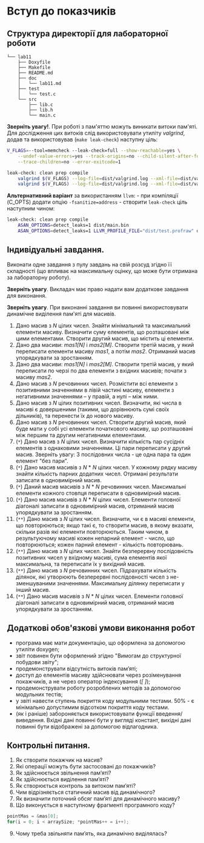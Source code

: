 # Вступ до показчиків

<!-- apline package: apk add vim clang llvm clang-extra-tools cppcheck gtest compiler-rt gtest-dev -->
<!-- and more: compiler-rt-static check-dev check lldb valgrind -->

## Структура директорії для лабораторної роботи

```
└── lab11
    ├── Doxyfile
    ├── Makefile
    ├── README.md
    ├── doc
    │   └── lab11.md
    ├── test
    │   └── test.c
    └── src
        ├── lib.c
        ├── lib.h
        └── main.c
```

**Зверніть увагу!**. При роботі з пам'яттю можуть виникати витоки пам'яті. Для дослідження цих витоків слід використовувати утиліту *valgrind*, додав та використовував (`make leak-check`) наступну ціль:
```sh
V_FLAGS=--tool=memcheck --leak-check=full --show-reachable=yes \
	--undef-value-errors=yes --track-origins=no --child-silent-after-fork=no \
	--trace-children=no --error-exitcode=1

leak-check: clean prep compile
	valgrind $(V_FLAGS) --log-file=dist/valgrind.log --xml-file=dist/valgrind.xml --xml=yes dist/main.bin
	valgrind $(V_FLAGS) --log-file=dist/valgrind.log --xml-file=dist/valgrind.xml --xml=yes dist/test.bin
```

**Альтернативний варіант** за використанням `llvm`:
    - при компіляції (C_OPTS) додати опцію `-fsanitize=address`
    - створити `leak-check` ціль наступним чином:

```sh
leak-check: clean prep compile
    ASAN_OPTIONS=detect_leaks=1 dist/main.bin
    ASAN_OPTIONS=detect_leaks=1 LLVM_PROFILE_FILE="dist/test.profraw" dist/test.bin
```

## Індивідуальні завдання.

Виконати одне завдання з пулу завдань на свій розсуд згідно її складності (що впливає на максимальну оцінку, що може бути отримана за лабораторну роботу). 

**Зверніть увагу**. Викладач має право надати вам додаткове завдання для виконання.

**Зверніть увагу**. При виконанні завдання ви повинні використовувати динамічне виділення пам'яті для масивів.

1.	Дано масив з *N* цілих чисел. Знайти мінімальний та максимальний елементи масиву. Визначити суму елементів, що розташовані між цими елементами. Створити другий масив, що містить ці елементи.
2.	Дано два масиви: *mas1[N]* і *mas2[M]*. Створити третій масив, у який переписати елементи масиву *mas1*, а потім *mas2*. Отриманий масив упорядкувати за зростанням.
3.	Дано два масиви: *mas1[N]* і *mas2[M]*. Створити третій масив, у який переписати по черзі по два елементи з вхідних масивів; почати з масиву *mas2*. 
4.	Дано масив з *N* речовинних чисел. Розмістити всі елементи з позитивними значеннями в лівій частині масиву, елементи з негативними значеннями – у правій, а нулі – між ними.
5.	Дано масив з *N* цілих позитивних чисел. Визначити, які числа в масиві є довершеними (такими, що дорівнюють сумі своїх дільників), та перенести їх до нового масиву.
6.	Дано масив з *N* речовинних чисел. Створити другий масив, який буде мати у собі усі елементи початкового масиву, що розташовані між першим та другим негативними елементами. 
7.	(`*`) Дано масив з *N* цілих чисел. Визначити кількість пар сусідніх елементів з однаковими значеннями. Ці пари переписати у другий масив. Зверніть увагу: 3 послідовних числа - це одна пара та один елемент "без пари".
8. 	(`*`) Дано масив масивів з *N* * *N* цілих чисел. У кожному рядку масиву знайти кількість парних додатних чисел. Отримані результати записати в одновимірний масив.
9. 	(`*`) Даний масив масивів з *N* * *N* речовинних чисел. Максимальні елементи кожного стовпця переписати в одновимірний масив.
10.	(`*`) Дано масив масивів з *N* * *N* цілих чисел. Елементи головної діагоналі записати в одновимірний масив, отриманий масив упорядкувати за зростанням.
11.	(`**`) Дано масив з *N* цілих чисел. Визначити, чи є в масиві елементи, що повторюються; якщо такі є, то створити масив, в якому вказати, скільки разів які елементи повторюються. Таким чином, в результуючому масиві кожен непарний елемент - число, що повторюються; кожен парний елемент - кількість повторювань.
12.	(`**`) Дано масив з *N* цілих чисел. Знайти безперервну послідовність позитивних чисел у вхідному масиві, сума елементів якої максимальна, та переписати їх у вихідний масив.
13.	(`**`) Дано масив з *N* речовинних чисел. Підрахувати кількість ділянок, які утворюють безперервні послідовності чисел з не-зменшуваними значеннями. Максимальну ділянку переписати у інший масив.
14.	(`**`) Дано масив масивів з *N* * *N* цілих чисел. Елементи головної  діагоналі записати в одновимірний масив, отриманий масив упорядкувати за зростанням.


## Додаткові обов'язкові умови виконання робот

- програма має мати документацію, що оформлена за допомогою утиліти doxygen;
- звіт повинен бути оформлений згідно "Вимогам до структурної побудови звіту";
- продемонструвати відсутність витоків пам’яті;
- доступ до елементів масиву здійснювати через розіменування покажчиків, а не через оператор індексування (*[ ]*);
- продемонструвати роботу розроблених методів за допомогою модульних тестів;
- у звіті навести ступень покриття коду модульними тестами. 50% - є мінімально допустимим відсотком покриття коду тестами.
- (як і раніше) забороняється використовувати функції введення/виведення. Вхідні дані повинні бути у вигляді констант, вихідні дані повинні бути відображені за допомогою відлагодника.


## Контрольні питання.
1.	Як створити покажчик на масив?
2.	Які операції можуть бути застосовані до покажчиків?
3.	Як здійснюється звільнення пам’яті?
4.	Як здійснюється виділення пам’яті?
5.	Як створюється контроль за витоком пам’яті?
6.	Чим відрізняється статичний масив від динамічного?
7.	Як визначити поточний обсяг пам’яті для динамічного масиву?
8.	Що виконується в наступному фрагменті програмного коду?
```c
pointMas = &mas[0];  
for(i = 0; i < arraySize; *pointMas++ = i++);  
```		
9.	Чому треба звільняти пам’ять, яка динамічно виділялась?

